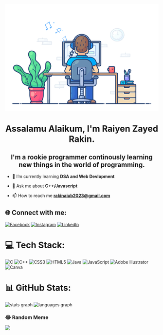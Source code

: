 <div align="center"><img src="https://raw.githubusercontent.com/SupianIDz/SupianIDz/main/coding.gif" width="700" height="350"></div>
<h1 align="center">Assalamu Alaikum, I'm Raiyen Zayed Rakin.</h1>
<h2 align="center">I'm a rookie programmer continously learning new things in the world of programming.</h2>
<!--- 🤝 I’m looking for help with **Algorithms and DSA**-->

- 🌱 I’m currently learning **DSA and Web Devlopment**

- 💬 Ask me about **C++/Javascript**

- 📫 How to reach me **rakinaiub2023@gmail.com**


## 🌐 Connect with me:
[![Facebook](https://img.shields.io/badge/Facebook-%231877F2.svg?logo=Facebook&logoColor=white)](https://facebook.com/raiyenzayed.rakin) [![Instagram](https://img.shields.io/badge/Instagram-%23E4405F.svg?logo=Instagram&logoColor=white)](https://instagram.com/rakin_sama_) [![LinkedIn](https://img.shields.io/badge/LinkedIn-%230077B5.svg?logo=linkedin&logoColor=white)](https://linkedin.com/in/raiyen-zayed-rakin) 


# 💻 Tech Stack:
![C](https://img.shields.io/badge/c-%2300599C.svg?style=for-the-badge&logo=c&logoColor=white) ![C++](https://img.shields.io/badge/c++-%2300599C.svg?style=for-the-badge&logo=c%2B%2B&logoColor=white) ![CSS3](https://img.shields.io/badge/css3-%231572B6.svg?style=for-the-badge&logo=css3&logoColor=white) ![HTML5](https://img.shields.io/badge/html5-%23E34F26.svg?style=for-the-badge&logo=html5&logoColor=white) ![Java](https://img.shields.io/badge/java-%23ED8B00.svg?style=for-the-badge&logo=openjdk&logoColor=white) ![JavaScript](https://img.shields.io/badge/javascript-%23323330.svg?style=for-the-badge&logo=javascript&logoColor=%23F7DF1E) ![Adobe Illustrator](https://img.shields.io/badge/adobe%20illustrator-%23FF9A00.svg?style=for-the-badge&logo=adobe%20illustrator&logoColor=white) ![Canva](https://img.shields.io/badge/Canva-%2300C4CC.svg?style=for-the-badge&logo=Canva&logoColor=white)
# 📊 GitHub Stats:
<div align="left">
  <img src="https://github-readme-stats.vercel.app/api?username=raiyen-zayed-rakin&hide_title=false&hide_rank=false&show_icons=true&include_all_commits=true&count_private=true&disable_animations=false&theme=dracula&locale=en&hide_border=false&order=1" height="210" alt="stats graph"  />
  <img src="https://github-readme-stats.vercel.app/api/top-langs?username=raiyen-zayed-rakin&locale=en&hide_title=false&layout=compact&card_width=320&langs_count=5&theme=dracula&hide_border=false&order=2" height="210" alt="languages graph"  />
</div>

###
### 😂 Random Meme
<img src='https://randommeme-five.vercel.app/' style="height: 400px;"/>

<!-- Proudly created with GPRM ( https://gprm.itsvg.in ) -->

